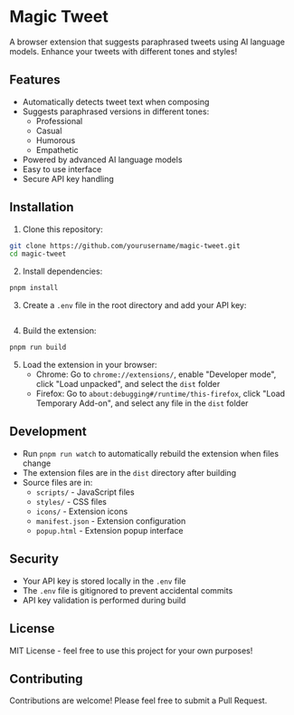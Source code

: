 # Magic Tweet

A browser extension that suggests paraphrased tweets using AI language models. Enhance your tweets with different tones and styles!

## Features

- Automatically detects tweet text when composing
- Suggests paraphrased versions in different tones:
  - Professional
  - Casual
  - Humorous
  - Empathetic
- Powered by advanced AI language models
- Easy to use interface
- Secure API key handling

## Installation

1. Clone this repository:

```bash
git clone https://github.com/yourusername/magic-tweet.git
cd magic-tweet
```

2. Install dependencies:

```bash
pnpm install
```

3. Create a `.env` file in the root directory and add your API key:

```

```

4. Build the extension:

```bash
pnpm run build
```

5. Load the extension in your browser:
   - Chrome: Go to `chrome://extensions/`, enable "Developer mode", click "Load unpacked", and select the `dist` folder
   - Firefox: Go to `about:debugging#/runtime/this-firefox`, click "Load Temporary Add-on", and select any file in the `dist` folder

## Development

- Run `pnpm run watch` to automatically rebuild the extension when files change
- The extension files are in the `dist` directory after building
- Source files are in:
  - `scripts/` - JavaScript files
  - `styles/` - CSS files
  - `icons/` - Extension icons
  - `manifest.json` - Extension configuration
  - `popup.html` - Extension popup interface

## Security

- Your API key is stored locally in the `.env` file
- The `.env` file is gitignored to prevent accidental commits
- API key validation is performed during build

## License

MIT License - feel free to use this project for your own purposes!

## Contributing

Contributions are welcome! Please feel free to submit a Pull Request.
